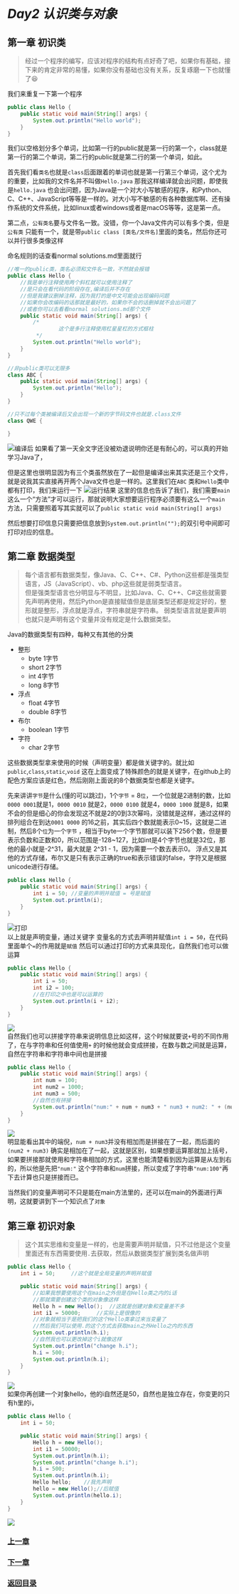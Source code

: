 # ***Day2 认识类与对象***

## 第一章 初识类

> 经过一个程序的编写，应该对程序的结构有点好奇了吧，如果你有基础，接下来的肯定非常的易懂，如果你没有基础也没有关系，反复琢磨一下也就懂了😆

我们来重复一下第一个程序

```java
public class Hello {
    public static void main(String[] args) {
        System.out.println("Hello world");
    }
}
```

我们以空格划分多个单词，比如第一行的public就是第一行的第一个，class就是第一行的第二个单词，第二行的public就是第二行的第一个单词，如此。

首先我们看`类名`也就是`class`后面跟着的单词也就是第一行第三个单词，这个尤为的重要，比如我的文件名并不叫做`Hello.java`
那我这样编译就会出问题，即使我是`hello.java`
也会出问题，因为Java是一个对大小写敏感的程序，和Python、C、C++、JavaScript等等是一样的。对大小写不敏感的有各种数据库啊、还有操作系统的文件系统，比如linux或者windows或者是macOS等等，这是第一点。

第二点，`公有类名`要与文件名一致。没错，你一个Java文件内可以有多个类，但是`公有类`
只能有一个，就是带`public class [类名/文件名]`里面的类名，然后你还可以并行很多类像这样

命名规则的话查看normal
solutions.md里面就行

```java
//唯一的public类，类名必须和文件名一致，不然就会报错
public class Hello {
    //我是单行注释使用两个斜杠就可以使用注释了
    //是只会在看代码的阶段存在,编译后并不存在
    //但是我建议删掉注释，因为我打的是中文可能会出现编码问题
    //如果你会改编码的话那就是最好的，如果你不会的话删掉就不会出问题了
    //或者你可以去看看normal solutions.md那个文件
    public static void main(String[] args) {
        /*
                这个是多行注释使用杠星星杠的方式框柱
         */
        System.out.println("Hello world");
    }
}

//非public类可以无限多
class ABC {
    public static void main(String[] args) {
        System.out.println("Hello");
    }
}

//只不过每个类被编译后又会出现一个新的字节码文件也就是.class文件
class QWE {

}
```

![编译后](image/day2/day2_1.png)
如果看了第一天全文字还没被劝退说明你还是有耐心的，可以真的开始学习Java了，

但是这里也很明显因为有三个类虽然放在了一起但是编译出来其实还是三个文件，就是说我其实直接再开两个Java文件也是一样的。这里我们在`ABC`
类和`Hello`类中都有打印，我们来运行一下
![运行结果](image/day2/day2_2.png)
这里的信息也告诉了我们，我们需要`main`这么一个“方法”才可以运行，那就说明大家想要运行程序必须要有这么一个`main`
方法，只需要照着写其实就可以了`public static void main(String[] args)`

然后想要打印信息只需要把信息放到`System.out.println("");`的双引号中间即可打印对应的信息。

## 第二章 数据类型

> 每个语言都有数据类型，像Java、C、C++、C#、Python这些都是强类型语言，JS（JavaScript）、vb、php这些就是弱类型语言。  
> 但是强类型语言也分明显与不明显，比如Java、C、C++、C#这些就需要先声明再使用，然后Python是直接赋值但是底层类型还都是规定好的，整形就是整形，浮点就是浮点，字符串就是字符串。
> 弱类型语言就是要声明也就只是声明有这个变量并没有规定是什么数据类型。

Java的数据类型有四种，每种又有其他的分类

* 整形
    * byte 1字节
    * short 2字节
    * int 4字节
    * long 8字节
* 浮点
    * float 4字节
    * double 8字节
* 布尔
    * boolean 1字节
* 字符
    * char 2字节

这些数据类型拿来使用的时候（声明变量）都是做关键字的。就比如`public`,`class`,`static`,`void`
这在上面变成了特殊颜色的就是关键字，在github上的配色方案应该是红色，然后刚刚上面说的8个数据类型也都是关键字。

先来讲讲`字节`是什么(懂的可以跳过)，1个`字节` = 8`位`，一个位就是2进制的数，比如`0000 0001`就是1，`0000 0010`
就是2，`0000 0100`
就是4，`0000 1000`
就是8，如果不会的但是细心的你会发现这不就是2的0到3次幂吗，没错就是这样，通过这样的排列组合在到达`0001 0000`
的16之前，其实后四个数就能表示0~15，这就是二进制，然后8个`位`为一个`字节`
，相当于byte一个字节那就可以装下256个数，但是要表示负数和正数和0，所以范围是-128~127，比如int是4个字节也就是32位，那他的最小就是-2^31，最大就是
2^31 - 1，因为需要一个数去表示0。 浮点又是其他的方式存储，布尔又是只有表示正确的true和表示错误的false，字符又是根据unicode进行存储。

```java
public class Hello {
    public static void main(String[] args) {
        int i = 50; //变量的声明并赋值 = 号是赋值
        System.out.println(i);
    }
}
```

![打印](image/day2/day2_3.png)  
以上就是声明变量，通过关键字 变量名的方式去声明并赋值`int i = 50`，在代码里面单个`=`的作用就是`赋值`
然后可以通过打印的方式来具现化，自然我们也可以做运算

```java
public class Hello {
    public static void main(String[] args) {
        int i = 50;
        int i2 = 100;
        //在打印之中也是可以运算的
        System.out.println(i + i2);
    }
}
```

![](image/day2/day2_4.png)  
自然我们也可以拼接字符串来说明信息比如这样，这个时候就要说`+`号的不同作用了，在与字符串和任何值使用`+`
的时候他就会变成拼接，在数与数之间就是运算，自然在字符串和字符串中间也是拼接

```java
public class Hello {
    public static void main(String[] args) {
        int num = 100;
        int num2 = 1000;
        int num3 = 500;
        //自然也有拼接
        System.out.println("num:" + num + num3 + " num3 + num2: " + (num2 + num3));
    }
}
```

![](image/day2/day2_5.png)  
明显能看出其中的端倪，`num + num3`并没有相加而是拼接在了一起，而后面的`(num2 + num3)`
确实是相加在了一起，这就是区别，如果想要运算那就加上括号，如果要拼接那就使用和字符串相加的方式，这里也能清楚看到因为运算是从左到右的，所以他是先把`"num:"`
这个字符串和`num`拼接，所以变成了字符串`"num:100"`再下去计算也只是拼接而已。

当然我们的变量声明可不只是能在main方法里的，还可以在main的外面进行声明，这就要讲到下一个知识点了`对象`

## 第三章 初识对象

> 这个其实思维和变量是一样的，也是需要声明并赋值，只不过他是这个变量里面还有东西需要使用`.`去获取，然后从数据类型扩展到类名做声明

```java
public class Hello {
    int i = 50;     //这个就是全局变量的声明并赋值

    public static void main(String[] args) {
        //如果我想要使用这个在main之外但是在Hello类之内的i话
        //那就需要创建这个类的对象像这样
        Hello h = new Hello();  //这就是创建对象和变量差不多
        int i1 = 50000;     //实际上是很像的
        //对象就相当于是把我们的这个Hello类拿过来当变量了
        //然后我们可以使用.的这个方式去获取main之外Hello之内的东西
        System.out.println(h.i);
        //自然我也可以更改掉这个i就像这样
        System.out.println("change h.i");
        h.i = 500;
        System.out.println(h.i);
    }
}
```

![](image/day2/day2_6.png)  
如果你再创建一个对象hello，他的i自然还是50，自然也是独立存在，你变更的只有h里的i，

```java
public class Hello {
    int i = 50;

    public static void main(String[] args) {
        Hello h = new Hello();
        int i1 = 50000;
        System.out.println(h.i);
        System.out.println("change h.i");
        h.i = 500;
        System.out.println(h.i);
        Hello hello;    //我先声明
        hello = new Hello();//后赋值
        System.out.println(hello.i);
    }
}
```

![](image/day2/day2_7.png)

### [上一章](day1.md)
### [下一章](day3.md)
### [返回目录](README.md)